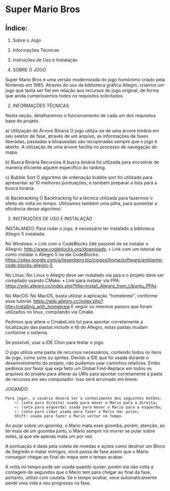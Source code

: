 # Super Mario Bros

## Índice:
1. Sobre o Jogo
2. Informações Técnicas
3. Instruções de Uso e Instalação

1. SOBRE O JOGO

Super Mario Bros é uma versão modernizada do jogo homônimo criado pela Nintendo em 1985. Através do uso da biblioteca gráfica Allegro, criamos um jogo que tenta ser fiel em relação aos recursos do jogo original, de forma que ainda cumpríssemos todos os requisitos solicitados.

2. INFORMAÇÕES TÉCNICAS

Nesta seção, detalharemos o funcionamento de cada um dos requisitos base do projeto.
 
a) Utilização de Árvore Binária
O jogo utiliza-se de uma árvore binária em seu seletor de fase, através de um arquivo, as informações de fases liberadas, passadas e bloqueadas são recuperadas sempre que o jogo é aberto. A utilização de uma árvore facilita no processo de navegação do mapa.

b) Busca Binária Recursiva
A busca binária foi utilizada para encontrar de maneira eficiente alguém específico do ranking.

c) Bubble Sort
O algoritmo de ordenação bubble sort foi utilizado para apresentar as 10 melhores pontuações, e também preparar a lista para a busca binária.

d) Backtracking
O Backtracking foi a técnica utilizada para fazermos o efeito de volta no tempo. Utilizamos também uma pilha, para aumentar a eficiência desse algoritmo.

3. INSTRUÇÕES DE USO E INSTALAÇÃO

 INSTALANDO:
Para rodar o jogo, é necessário ter instalado a biblioteca Allegro 5 instalada.
	
No Windows:
	•	Link com o CodeBlocks (ide passível de se instalar o Allegro): http://www.codeblocks.org/downloads;
	•	Link com um tutorial de como instalar o Allegro 5 na ide CodeBlocks: https://sites.google.com/a/liesenberg.biz/cjogos/home/software/ambiente-code-blocks-allegro-5
  
No Linux:
No Linux o Allegro deve ser instalado via ppa e o projeto deve ser compilado usando CMake:
	•	Link para instalar via PPA: https://wiki.allegro.cc/index.php?title=Install_Allegro_from_Ubuntu_PPAs
  
No MacOS:
No MacOS, basta utilizar a aplicação "homebrew", conforme esse tutorial: https://wiki.allegro.cc/index.php?title=Installing_with_homebrew
E seguir os mesmos passos que foram utilizados no linux, compilando via Cmake.

Pedimos que altere o CmakeLists.txt para apontar corretamente a localização das pastas include e lib do Allegro, estas pastas mudam conforme o sistema.

Se possível, usar a IDE Clion para testar o jogo.
  
O jogo utiliza uma pasta de recursos necessários, contendo todos os itens de jogo, como sons ou sprites. Devido a IDE que foi usada durante o desenvolvimento do projeto, não pudemos usar caminhos relativos. Então pedimos por favor que seja feito um Global Find-Replace em todos os arquivos do projeto para alterar as URIs para apontar corretamente à pasta de recursos em seu computador. Isso será arrumado em breve.

 JOGANDO:

	Para jogar, o usuário deverá ter o conhecimento dos seguintes botões:
		→: (seta para direita) usada para mover o Mario para a direita;
		←: (seta para esquerda) usada para mover o Mario para a esquerda;
		↑: (seta para cima) usada para fazer o Mario dar pulos;
		Shift: usada para fazer o Mario voltar no tempo.

Ao pular sobre um goomba, o Mario mata esse goomba, porém, atenção, ao ter mais de um goomba junto, o Mario sempre irá morrer se pular sobre estes, já que ele apenas mata um por vez.

A pontuação é dada pela coleta de moedas e ações como destruir um Bloco de Segredo e matar inimigos, você passa de fase assim que o Mario conseguir chegar ao final do mapa sem o tempo acabar.

A volta no tempo pode ser usada quando quiser, porém ela não volta a contagem de segundos que o Mario tem para chegar ao final da fase, portanto, utilize com cautela. Se o tempo acabar, voce automaticamente perde uma vida e seu progresso na fase.



